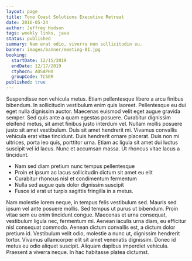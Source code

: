 ```yaml
---
layout: page
title: Tone Coast Solutions Executive Retreat
date: 2016-05-24
author: Jeffrey Hudson
tags: weekly links, java
status: published
summary: Nam erat odio, viverra non sollicitudin eu.
banner: images/banner/meeting-01.jpg
booking:
  startDate: 12/15/2019
  endDate: 12/17/2019
  ctyhocn: AUSAPHX
  groupCode: TCSER
published: true
---
```

Suspendisse non vehicula metus. Etiam pellentesque libero a arcu finibus bibendum. In sollicitudin vestibulum enim quis laoreet. Pellentesque eu dui eget nulla dignissim auctor. Maecenas euismod velit eget augue gravida semper. Sed quis ante a quam egestas posuere. Curabitur dignissim eleifend metus, sit amet finibus justo interdum vel. Nullam mollis posuere justo sit amet vestibulum. Duis sit amet hendrerit mi. Vivamus convallis vehicula erat vitae tincidunt. Duis hendrerit ornare placerat. Duis non mi ultrices, porta leo quis, porttitor urna. Etiam ac ligula sit amet dui luctus suscipit vel id lacus. Nunc et accumsan massa. Ut rhoncus vitae lacus a tincidunt.

* Nam sed diam pretium nunc tempus pellentesque
* Proin et ipsum ac lacus sollicitudin dictum sit amet eu elit
* Curabitur rhoncus nisl et condimentum fermentum
* Nulla sed augue quis dolor dignissim suscipit
* Fusce id erat ut turpis sagittis fringilla in a metus.

Nam molestie lorem neque, in tempus felis vestibulum sed. Mauris sed ipsum vel ante posuere mollis. Sed tempus ut purus ut bibendum. Proin vitae sem eu enim tincidunt congue. Maecenas et urna consequat, vestibulum ligula nec, fermentum mi. Aenean iaculis urna diam, eu efficitur nisl consequat commodo. Aenean dictum convallis est, a dictum dolor pretium id. Vestibulum velit odio, molestie a nunc ut, dignissim hendrerit tortor. Vivamus ullamcorper elit sit amet venenatis dignissim. Donec id metus eu odio aliquet suscipit. Aliquam dapibus imperdiet vehicula. Praesent a viverra neque. In hac habitasse platea dictumst.
